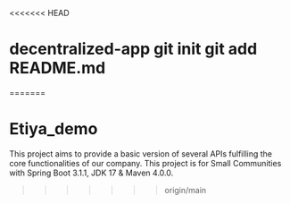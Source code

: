 <<<<<<< HEAD
# decentralized-app git init git add README.md
=======
# Etiya_demo
This project aims to provide a basic version of several APIs fulfilling the core functionalities of our company.
This project is for Small Communities with Spring Boot 3.1.1, JDK 17 & Maven 4.0.0.
>>>>>>> origin/main
